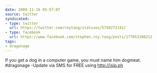 ```yaml
---
date: 2009-11-16 05:57:07
source: twitter
syndicated:
- type: twitter
  url: https://twitter.com/roytang/statuses/5758272142/
- type: facebook
  url: https://www.facebook.com/stephen.roy.tang/posts/177053388212
tags:
- dragonage
---
```


If you get a dog in a computer game, you must name him dogmeat. #dragonage -Update via SMS for FREE using http://isip.ph